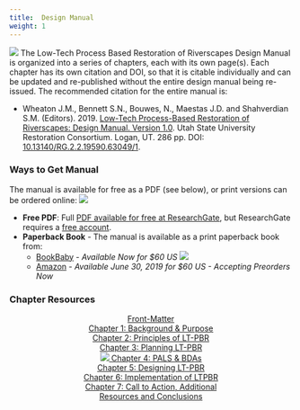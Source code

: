 ```yaml
---
title:  Design Manual
weight: 1
---
```


<a href="http://dx.doi.org/10.13140/RG.2.2.19590.63049/1"><img class="float-right" src="{{ site.baseurl }}/assets/images/covers/Manual_Tilted_150.png"></a> The Low-Tech Process Based Restoration of Riverscapes Design Manual is organized into a series of chapters, each with its own page(s). Each chapter has its own citation and DOI, so that it is citable individually and can be updated and re-published without the entire design manual being re-issued. The recommended citation for the entire manual is:

- <a href="http://dx.doi.org/10.13140/RG.2.2.19590.63049/1"><i class="fa fa-file-pdf-o" aria-hidden="true"></i></a> Wheaton J.M., Bennett S.N., Bouwes, N., Maestas J.D. and Shahverdian S.M. (Editors). 2019. [Low-Tech Process-Based Restoration of Riverscapes: Design Manual. Version 1.0](http://dx.doi.org/10.13140/RG.2.2.19590.63049/1). Utah State University Restoration Consortium. Logan, UT. 286 pp. DOI: [10.13140/RG.2.2.19590.63049/1](http://dx.doi.org/10.13140/RG.2.2.19590.63049/1).

### Ways to Get Manual
The manual is available for free as a PDF (see below), or print versions can be ordered online:  <a href="http://dx.doi.org/10.13140/RG.2.2.19590.63049/1"><img class="float-right" src="{{ site.baseurl}}/assets/images/RG.png"></a> 
- **Free PDF**:  Full [PDF available for free at ResearchGate](http://dx.doi.org/10.13140/RG.2.2.19590.63049/1), but ResearchGate requires a [free account](https://www.researchgate.net/signup.SignUp.html?hdrsu=1).
- **Paperback Book** - The manual is available as a print paperback book from:
  -  [BookBaby](https://store.bookbaby.com/bookshop/book/index.aspx?bookURL=Low-Tech-Process-Based-Restoration-of-Riverscapes) - *Available Now for $60 US* <a href="https://store.bookbaby.com/bookshop/book/index.aspx?bookURL=Low-Tech-Process-Based-Restoration-of-Riverscapes"><img class="float-right" src="{{ site.baseurl}}/assets/images/logos/bookbaby.png"></a>
  -  [Amazon](https://www.amazon.com/Low-Tech-Process-Based-Restoration-Riverscapes-Design/dp/1543972993/ref=sr_1_1?keywords=low+tech+process-based+restoration&qid=1558989073&s=gateway&sr=8-1) - *Available June 30, 2019 for $60 US - Accepting Preorders Now*
  
  

### Chapter Resources



<div class="row small-up-2 medium-up-2 large-up-1" align="center" style="width:50%; margin: auto">
  <a href="{{ site.baseurl }}/manual/frontmatter">
    <div class="column column-block hollow button">
	    <i class="fa fa-first-order" aria-hidden="true"></i>  Front-Matter 
    </div>
  </a>
  <a href="{{ site.baseurl }}/manual/chap01">
    <div class="column column-block hollow button">
	   <i class="fa fa-file" aria-hidden="true"></i> Chapter 1:  Background & Purpose 
    </div>
  </a>
  <a href="{{ site.baseurl }}/manual/chap02">
    <div class="column column-block hollow button">
	    <i class="fa fa-check" aria-hidden="true"></i> Chapter 2: Principles of LT-PBR
    </div>
  </a>
  <a href="{{ site.baseurl }}/manual/chap03">
    <div class="column column-block hollow button">
	    <i class="fa fa-chain-broken" aria-hidden="true"></i> Chapter 3: Planning LT-PBR <i class="fa fa-tachomater" aria-hidden="true"></i>
    </div>
  </a>
  <a href="{{ site.baseurl }}/manual/chap04">
    <div class="column column-block hollow button">
      <img src="{{ site.baseurl }}/assets/images/PBR-LT_round_30.png">  Chapter 4: PALS & BDAs
    </div>
  </a>
  <a href="{{ site.baseurl }}/manual/chap05">
    <div class="column column-block hollow button">
	    <i class="fa fa-address-card" aria-hidden="true"></i> Chapter 5: Designing LT-PBR
    </div>
  </a>
  <a href="{{ site.baseurl }}/manual/chap06">
    <div class="column column-block hollow button">
      <i class="fa fa-cogs" aria-hidden="true"></i> Chapter 6: Implementation of LTPBR
 </div>
 </a>
  <a href="{{ site.baseurl }}/manual/chap07">
  <div class="column column-block hollow button">
    <i class="fa fa-certificate" aria-hidden="true"></i>  Chapter 7:  Call to Action, Additional Resources and Conclusions
  </div></a>
</div>
